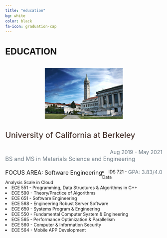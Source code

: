 ```yaml
---
title: "education"
bg: white
color: black
fa-icon: graduation-cap
---
```


# EDUCATION
<br>
<div class="education-block">
	<div align="center"> 
        	<img src="asset/UCBerkeley.jpg" width="250px" />
        </div>
	<br><br>
	<div style="float:left; font-size:1.8em; max-width:520px; color:#493630; font-weight:500;"> University of California at Berkeley<br><br></div>
	<div style="float:right; font-size:1.2em; color:#74808a;">Aug 2019 - May 2021<br></div>
	<div style="float:left; font-size:1.3em; max-width:520px;color:#74808a;">BS and MS in Materials Science and Engineering<br><br></div>
	<div style="float:right; font-size:1.2em;color:#74808a;">GPA: 3.83/4.0</div>
	<div style="float:left; font-size:1.3em;">FOCUS AREA: Software Engineering</div>
	<br><br><br><br><br><br>
        <li>IDS 721  - Data Analysis Scale in Cloud</li>
        <li>ECE 551 - Programming, Data Structures & Algorithms in C++ </li>
        <li>ECE 590 - Theory/Practice of Algorithms </li>
        <li>ECE 651 - Software Engineering</li>
        <li>ECE 568 - Engineering Robust Server Software </li>
        <li>ECE 650 - Systems Program & Engineering </li>
        <li>ECE 550 - Fundamental Computer System & Engineering </li>
        <li>ECE 565 - Performance Optimization & Parallelism </li>
        <li>ECE 560 - Computer & Information Security</li>
        <li>ECE 564 - Mobile APP Development</li>
</div>
